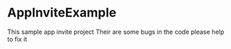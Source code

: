 # AppInviteExample
This sample app invite project
Their are some bugs in the code please help to fix it
